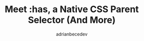 ---
author: adrianbecedev
layout: post.njk
publisher: smashingmag
tags:
  - article
  - css
target_url: https://www.smashingmagazine.com/2021/06/has-native-css-parent-selector/
title: Meet :has, a Native CSS Parent Selector (And More)
---